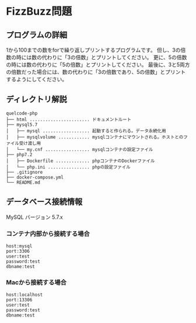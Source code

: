 # FizzBuzz問題

## プログラムの詳細

1から100までの数をforで繰り返しプリントするプログラムです。
但し、3の倍数の時には数の代わりに「3の倍数」とプリントしてください。
更に、5の倍数の時には数の代わりに「5の倍数」とプリントしてください。
最後に、3と5両方の倍数だった場合には、数の代わりに「3の倍数であり、5の倍数」とプリントするようにしてください。

## ディレクトリ解説

```
quelcode-php
├── html ....................... ドキュメントルート
├── mysql5.7
│   ├── mysql .................. 起動すると作られる。データ永続化用
│   ├── mysqlvolume ............ mysqlコンテナにマウントされる。ホストとのファイル受け渡し用
│   └── my.cnf ................. mysqlコンテナの設定ファイル
├── php7.2
│   ├── Dockerfile ............. phpコンテナのDockerファイル
│   └── php.ini ................ phpの設定ファイル
├── .gitignore
├── docker-compose.yml
└── README.md
```

## データベース接続情報
MySQL バージョン 5.7.x


### コンテナ内部から接続する場合
```
host:mysql
port:3306
user:test
password:test
dbname:test
```

### Macから接続する場合
```
host:localhost
port:13306
user:test
password:test
dbname:test
```
